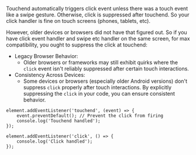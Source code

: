 Touchend automatically triggers click event unless there was a touch event like a swipe gesture. Otherwise, click is suppressed after touchend. So your click handler is fine on touch screens (phones, tablets, etc). 

However, older devices or browsers did not have that figured out. So if you have click event handler and swipe etc handler on the same screen, for max compatibility, you ought to suppress the click at touchend:

- Legacy Browser Behavior:
	- Older browsers or frameworks may still exhibit quirks where the `click` event isn't reliably suppressed after certain touch interactions.
- Consistency Across Devices:
	- Some devices or browsers (especially older Android versions) don't suppress `click` properly after touch interactions. By explicitly suppressing the `click` in your code, you can ensure consistent behavior.

```
element.addEventListener('touchend', (event) => {
    event.preventDefault(); // Prevent the click from firing
    console.log('Touchend handled');
});

element.addEventListener('click', () => {
    console.log('Click handled');
});
```